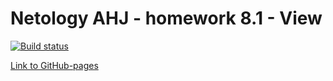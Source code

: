 # Netology AHJ - homework 8.1 - View 

[![Build status](https://ci.appveyor.com/api/projects/status/oyr0n8beal5n3pau/branch/main?svg=true)](https://ci.appveyor.com/project/Alexey57575/ahj-hw8-1-client/branch/main)

[Link to GitHub-pages](https://alexgnutov.github.io/ahj_hw8_1_client/)
